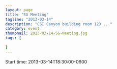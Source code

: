 ```yaml
---
layout: page 
title: "SG Meeting"
tagline: "2013-03-14"
description: "CSI Canyon building room 123 ..."
category: event
thumbnail: 2013-03-14-SG-Meeting.jpg
tags: [
	
]
---
```


Start time: 2013-03-14T18:30:00-0600  

